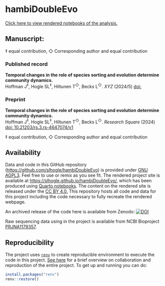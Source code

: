 # hambiDoubleEvo

[Click here to view rendered notebooks of the analysis.](https://slhogle.github.io/hambiDoubleEvo/)

## Manuscript:

‡ equal contribution, ◇ Corresponding author and equal contribution 

### Published record

**Temporal changes in the role of species sorting and evolution determine community dynamics.**\
Hoffman J<sup>‡</sup>, Hogle SL<sup>‡</sup>, Hiltunen T<sup>◇</sup>, Becks L<sup>◇</sup>. *XYZ* (2024/5) [doi:]()

### Preprint

**Temporal changes in the role of species sorting and evolution determine community dynamics.**\
Hoffman J<sup>‡</sup>, Hogle SL<sup>‡</sup>, Hiltunen T<sup>◇</sup>, Becks L<sup>◇</sup>. *Research Square* (2024) [doi: 10.21203/rs.3.rs-4647074/v1](https://doi.org/10.21203/rs.3.rs-4647074/v1)

‡ equal contribution, ◇ Corresponding author and equal contribution

## Availability

Data and code in this GitHub repository (<https://github.com/slhogle/hambiDoubleEvo>) is provided under [GNU AGPL3](https://www.gnu.org/licenses/agpl-3.0.html). Feel free to use or remix as you see fit. 
The rendered project site is available at <https://slhogle.github.io/hambiDoubleEvo/>, which has been produced using [Quarto notebooks](https://quarto.org/). 
The content on the rendered site is released under the [CC BY 4.0.](https://creativecommons.org/licenses/by/4.0/)
This repository hosts all code and data for this project including the code necessary to fully recreate the rendered webpage.

An archived release of the code here is available from Zenodo: [![DOI](https://zenodo.org/badge/DOI/10.5281/zenodo.14017296.svg)](https://doi.org/10.5281/zenodo.14017296) 

Raw sequencing data using in the project is available from NCBI Bioproject [PRJNA1179357](https://www.ncbi.nlm.nih.gov/bioproject/PRJNA1179357).

## Reproducibility

The project uses [`renv`](https://rstudio.github.io/renv/index.html) to create reproducible environment to execute the code in this project. [See here](https://rstudio.github.io/renv/articles/renv.html#collaboration) for a brief overview on collaboration and reproduction of the entire project. To get up and running you can do:

``` r
install.packages("renv")
renv::restore()
```